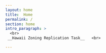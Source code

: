 ```yaml
---
layout: home
title:  Home
permalink: /
section: home
intro_paragraph: >
  <br>
 __Hawaii Zoning Replication Task__   <br>

---
```

